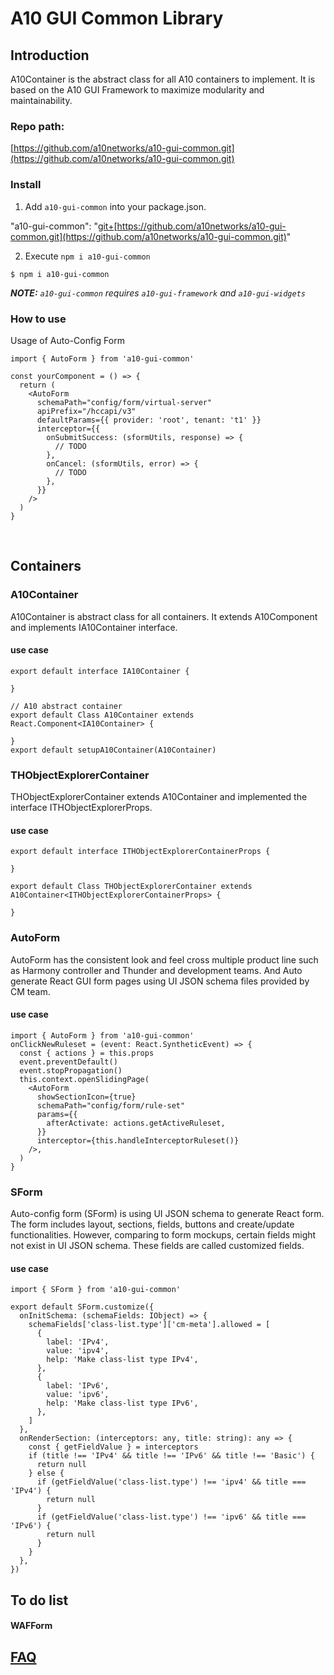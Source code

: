 # A10 GUI Common Library

## Introduction <a id="introduction"></a>

A10Container is the abstract class for all A10 containers to implement. It is based on the A10 GUI Framework to maximize modularity and maintainability. 

### Repo path: 

[https://github.com/a10networks/a10-gui-common.git](https://github.com/a10networks/a10-gui-common.git)

### Install

 1. Add `a10-gui-common` into your package.json.

  "a10-gui-common": "[git+](https://git.a10networks.com:8443/projects/GUINEXT/repos/a10-gui-common/null)[https://github.com/a10networks/a10-gui-common.git](https://github.com/a10networks/a10-gui-common.git)"

2. Execute `npm i a10-gui-common` 

 `$ npm i a10-gui-common`

 _**NOTE:** `a10-gui-common` requires `a10-gui-framework` and `a10-gui-widgets`_

### How to use

Usage of Auto-Config Form

```text
import { AutoForm } from 'a10-gui-common'

const yourComponent = () => {
  return (
    <AutoForm
      schemaPath="config/form/virtual-server"
      apiPrefix="/hccapi/v3"
      defaultParams={{ provider: 'root', tenant: 't1' }}
      interceptor={{
        onSubmitSuccess: (sformUtils, response) => {
          // TODO
        },
        onCancel: (sformUtils, error) => {
          // TODO
        },
      }}
    />
  )
}
```

​

## Containers

### A10Container

 A10Container is abstract class for all containers. It extends A10Component and implements IA10Container interface.

#### use case

```text
export default interface IA10Container {

}

// A10 abstract container
export default Class A10Container extends React.Component<IA10Container> {

}
export default setupA10Container(A10Container)

```

### THObjectExplorerContainer

THObjectExplorerContainer extends A10Container and implemented the interface ITHObjectExplorerProps.

#### use case

```text
export default interface ITHObjectExplorerContainerProps {

}

export default Class THObjectExplorerContainer extends A10Container<ITHObjectExplorerContainerProps> {

}
```

### AutoForm

AutoForm has the consistent look and feel cross multiple product line such as Harmony controller and Thunder and development teams. And Auto generate React GUI form pages using UI JSON schema files provided by CM team.

#### use case

```text
import { AutoForm } from 'a10-gui-common'
onClickNewRuleset = (event: React.SyntheticEvent) => {
  const { actions } = this.props
  event.preventDefault()
  event.stopPropagation()
  this.context.openSlidingPage(
    <AutoForm
      showSectionIcon={true}
      schemaPath="config/form/rule-set"
      params={{
        afterActivate: actions.getActiveRuleset,
      }}
      interceptor={this.handleInterceptorRuleset()}
    />,
  )
}
```

### SForm

Auto-config form \(SForm\) is using UI JSON schema to generate React form. The form includes layout, sections, fields, buttons and create/update functionalities. However, comparing to form mockups, certain fields might not exist in UI JSON schema. These fields are called customized fields.

#### use case

```text
import { SForm } from 'a10-gui-common'

export default SForm.customize({
  onInitSchema: (schemaFields: IObject) => {
    schemaFields['class-list.type']['cm-meta'].allowed = [
      {
        label: 'IPv4',
        value: 'ipv4',
        help: 'Make class-list type IPv4',
      },
      {
        label: 'IPv6',
        value: 'ipv6',
        help: 'Make class-list type IPv6',
      },
    ]
  },
  onRenderSection: (interceptors: any, title: string): any => {
    const { getFieldValue } = interceptors
    if (title !== 'IPv4' && title !== 'IPv6' && title !== 'Basic') {
      return null
    } else {
      if (getFieldValue('class-list.type') !== 'ipv4' && title === 'IPv4') {
        return null
      }
      if (getFieldValue('class-list.type') !== 'ipv6' && title === 'IPv6') {
        return null
      }
    }
  },
})
```

## To do list

#### WAFForm



## ​[FAQ](https://a10-gui.gitbook.io/ugf/faq/a10-gui-framework)​ <a id="faq"></a>

